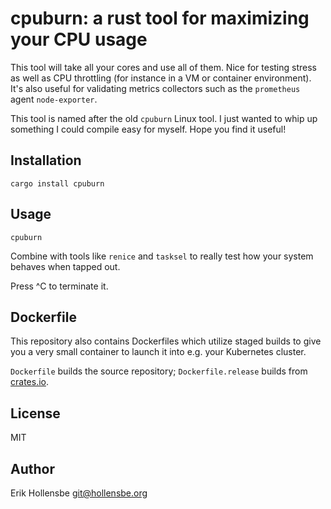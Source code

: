 # cpuburn: a rust tool for maximizing your CPU usage

This tool will take all your cores and use all of them. Nice for testing stress
as well as CPU throttling (for instance in a VM or container environment). It's
also useful for validating metrics collectors such as the `prometheus` agent
`node-exporter`.

This tool is named after the old `cpuburn` Linux tool. I just wanted to whip up
something I could compile easy for myself. Hope you find it useful!

## Installation

```
cargo install cpuburn
```

## Usage

```
cpuburn
```

Combine with tools like `renice` and `tasksel` to really test how your system behaves when tapped out.

Press ^C to terminate it.

## Dockerfile

This repository also contains Dockerfiles which utilize staged builds to
give you a very small container to launch it into e.g. your Kubernetes cluster.

`Dockerfile` builds the source repository; `Dockerfile.release` builds from
[crates.io](https://crates.io/crate/cpuburn).

## License

MIT

## Author

Erik Hollensbe <git@hollensbe.org>
